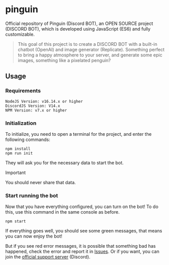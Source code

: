 # pinguin
Official repository of Pinguin (Discord BOT), an OPEN SOURCE project (DISCORD BOT), which is developed using JavaScript (ES6) and fully customizable.

> This goal of this project is to create a DISCORD BOT with a built-in chatbot (OpenAI) and image generator (Replicate). Something perfect to bring a happy atmosphere to your server, and generate some epic images, something like a pixelated penguin?

## Usage
### Requirements
```
NodeJS Version: v16.14.x or higher
DiscordJS Version: V14.x
NPM Version: v7.x or higher
```

### Initialization
To initialize, you need to open a terminal for the project, and enter the following commands:
```
npm install
npm run init
```
They will ask you for the necessary data to start the bot.

> [!IMPORTANT]
> You should never share that data.

### Start running the bot
Now that you have everything configured, you can turn on the bot! To do this, use this command in the same console as before.
```
npm start
```
If everything goes well, you should see some green messages, that means you can now enjoy the bot!

But if you see red error messages, it is possible that something bad has happened, check the error and report it in [Issues](https://github.com/HardXploitDev/pinguin/issues). Or if you want, you can join the [official support server](https://discord.gg/R4gGXCD6bc) (Discord).
